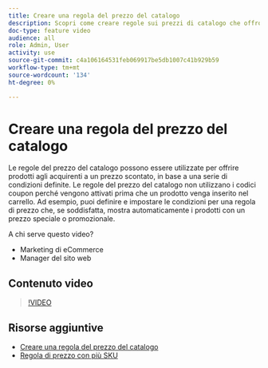 ```yaml
---
title: Creare una regola del prezzo del catalogo
description: Scopri come creare regole sui prezzi di catalogo che offrono prodotti agli acquirenti a un prezzo scontato in base a un insieme di condizioni definite.
doc-type: feature video
audience: all
role: Admin, User
activity: use
source-git-commit: c4a106164531feb069917be5db1007c41b929b59
workflow-type: tm+mt
source-wordcount: '134'
ht-degree: 0%

---
```


# Creare una regola del prezzo del catalogo

Le regole del prezzo del catalogo possono essere utilizzate per offrire prodotti agli acquirenti a un prezzo scontato, in base a una serie di condizioni definite. Le regole del prezzo del catalogo non utilizzano i codici coupon perché vengono attivati prima che un prodotto venga inserito nel carrello. Ad esempio, puoi definire e impostare le condizioni per una regola di prezzo che, se soddisfatta, mostra automaticamente i prodotti con un prezzo speciale o promozionale.

A chi serve questo video?

- Marketing di eCommerce
- Manager del sito web

## Contenuto video

>[!VIDEO](https://video.tv.adobe.com/v/343834?quality=12&learn=on)

## Risorse aggiuntive

- [Creare una regola del prezzo del catalogo](https://docs.magento.com/user-guide/marketing/price-rules-catalog-create.html)
- [Regola di prezzo con più SKU](https://docs.magento.com/user-guide/marketing/price-rule-multiple-sku.html)
